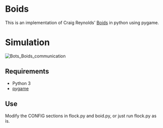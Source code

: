 # Boids
This is an implementation of Craig Reynolds' [Boids](https://www.red3d.com/cwr/boids/) in python using pygame.

# Simulation
![Bots_Boids_communication](https://github.com/user-attachments/assets/2f8584c0-1c98-464d-b9cb-4b99ba6ec35c)

## Requirements
* Python 3
* [pygame](https://www.pygame.org)

## Use
Modify the CONFIG sections in flock.py and boid.py, or just run flock.py as is.
